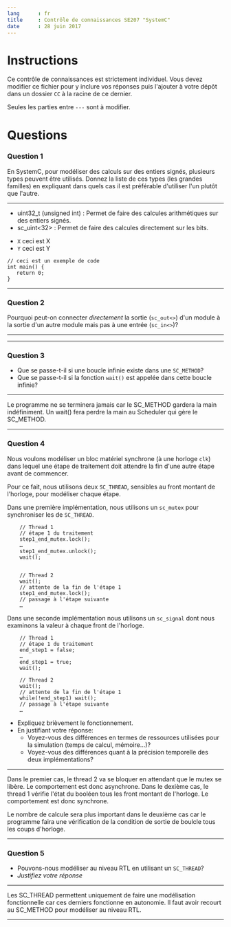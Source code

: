 ```yaml
---
lang      : fr
title     : Contrôle de connaissances SE207 "SystemC"
date      : 28 juin 2017
---
```


# Instructions

Ce contrôle de connaissances est strictement individuel.
Vous devez modifier ce fichier pour y inclure vos réponses puis l'ajouter à votre dépôt dans un dossier `CC` à la racine de ce dernier.

Seules les parties entre *`---`* sont à modifier.

# Questions

### Question 1

En SystemC, pour modéliser des calculs sur des entiers signés, plusieurs types peuvent être utilisés.
Donnez la liste de ces types (les grandes familles) en expliquant dans quels cas il est préférable d'utiliser l'un plutôt que l'autre.

---

* uint32_t (unsigned int) : Permet de faire des calcules arithmétiques sur des entiers signés.
* sc_uint<32>             : Permet de faire des calcules directement sur les bits.

- `X` ceci est X
- `Y` ceci est Y

```{.cpp}
// ceci est un exemple de code
int main() {
   return 0;
}
```
---

### Question 2

Pourquoi peut-on connecter *directement* la sortie (`sc_out<>`) d'un module à la sortie d'un autre module mais pas à une entrée (`sc_in<>`)?

---

---

### Question 3

- Que se passe-t-il si une boucle infinie existe dans une `SC_METHOD`?
- Que se passe-t-il si la fonction `wait()` est appelée dans cette boucle infinie?


---

Le programme ne se terminera jamais car le SC_METHOD gardera la main indéfiniment.
Un wait() fera perdre la main au Scheduler qui gère le SC_METHOD.

---

### Question 4

Nous voulons modéliser un bloc matériel synchrone (à une horloge `clk`) dans lequel une étape de traitement doit attendre la fin d'une autre étape avant de commencer.

Pour ce fait, nous utilisons deux `SC_THREAD`, sensibles au front montant de l'horloge, pour modéliser chaque étape.

Dans une première implémentation, nous utilisons un `sc_mutex` pour synchroniser les de `SC_THREAD`.

```{.cpp}
    // Thread 1
    // étape 1 du traitement
    step1_end_mutex.lock();
    …
    step1_end_mutex.unlock();
    wait();
   
   
    // Thread 2
    wait();
    // attente de la fin de l'étape 1
    step1_end_mutex.lock();
    // passage à l'étape suivante
    …
```

Dans une seconde implémentation nous utilisons un `sc_signal` dont nous examinons la valeur à chaque front de l'horloge.

```{.cpp}
    // Thread 1
    // étape 1 du traitement
    end_step1 = false;
    …
    end_step1 = true;
    wait();
   
    // Thread 2
    wait();
    // attente de la fin de l'étape 1
    while(!end_step1) wait();
    // passage à l'étape suivante
    …
```

- Expliquez brièvement le fonctionnement.
- En justifiant votre réponse:
    * Voyez-vous des différences en termes de ressources utilisées pour la simulation (temps de calcul, mémoire…)?
    * Voyez-vous des différences quant à la précision temporelle des deux implémentations?

---

Dans le premier cas, le thread 2 va se bloquer en attendant que le mutex se libère. Le comportement est donc asynchrone.
Dans le dexième cas, le thread 1 vérifie l'état du booléen tous les front montant de l'horloge. Le comportement est donc synchrone.

Le nombre de calcule sera plus important dans le deuxième cas car le programme faira une vérification de la condition de sortie de boulcle tous les coups d'horloge.

---


### Question 5

- Pouvons-nous modéliser au niveau RTL en utilisant un `SC_THREAD`?
- *Justifiez votre réponse*


---

Les SC_THREAD permettent uniquement de faire une modélisation fonctionnelle car ces derniers fonctionne en autonomie. Il faut avoir recourt au SC_METHOD pour modéliser au niveau RTL.

---

